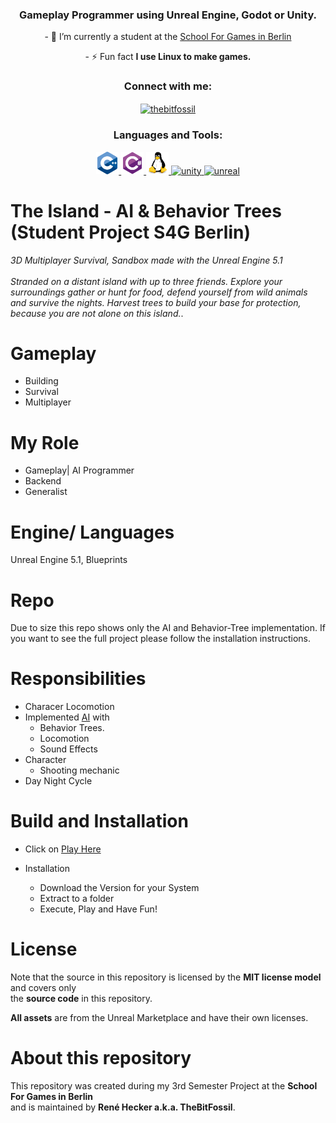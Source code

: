 <h3 align ="center"> Gameplay Programmer using Unreal Engine, Godot or Unity.</h3>
<p align="center">- 🔭 I’m currently a student at the <a href ="https://www.school4games.net/">School For Games in Berlin</a></p>
<p align="center">- ⚡ Fun fact <b>I use Linux to make games.</b></p>

<h3 align="center">Connect with me:</h3>
<p align="center">
<a href="https://linkedin.com/in/thebitfossil" target="blank"><img align="center" src="https://raw.githubusercontent.com/rahuldkjain/github-profile-readme-generator/master/src/images/icons/Social/linked-in-alt.svg" alt="thebitfossil" height="30" width="40" /></a>
</p>

<h3 align="center">Languages and Tools:</h3>
<p align="center"> <a href="https://www.w3schools.com/cpp/" target="_blank" rel="noreferrer"> <img src="https://raw.githubusercontent.com/devicons/devicon/master/icons/cplusplus/cplusplus-original.svg" alt="cplusplus" width="36" height="36"/> </a> <a href="https://www.w3schools.com/cs/" target="_blank" rel="noreferrer"> <img src="https://raw.githubusercontent.com/devicons/devicon/master/icons/csharp/csharp-original.svg" alt="csharp" width="36" height="36"/> </a> <a href="https://www.linux.org/" target="_blank" rel="noreferrer"> <img src="https://raw.githubusercontent.com/devicons/devicon/master/icons/linux/linux-original.svg" alt="linux" width="36" height="36"/> </a> <a href="https://unity.com/" target="_blank" rel="noreferrer"> <img src="https://www.vectorlogo.zone/logos/unity3d/unity3d-icon.svg" alt="unity" width="36" height="40"/> </a> <a href="https://unrealengine.com/" target="_blank" rel="noreferrer"> <img src="https://raw.githubusercontent.com/kenangundogan/fontisto/036b7eca71aab1bef8e6a0518f7329f13ed62f6b/icons/svg/brand/unreal-engine.svg" alt="unreal" width="36" height="36"/> </a> </p>

# The Island  - AI & Behavior Trees (Student Project S4G Berlin)
*3D Multiplayer Survival, Sandbox made with the Unreal Engine 5.1*\
\
*Stranded on a distant island with up to three friends. Explore your surroundings gather or hunt for food, 
defend yourself from wild animals and survive the nights. Harvest trees to build your base for protection, 
because you are not alone on this island.*.

# Gameplay
* Building
* Survival
* Multiplayer

# My Role
* Gameplay| AI Programmer
* Backend
* Generalist

# Engine/ Languages
Unreal Engine 5.1, Blueprints

# Repo
Due to size this repo shows only the AI and Behavior-Tree implementation. If you want to 
see the full project please follow the installation instructions.

# Responsibilities
* Characer Locomotion
* Implemented <a href ="https://github.com/TheBitFossil/TheIsland/tree/master/Content/Source/AI/Wolf">AI</a> with 
    * Behavior Trees.
    * Locomotion
    * Sound Effects
* Character
    * Shooting mechanic
* Day Night Cycle
 
# Build and Installation
* Click on [Play Here](https://the-island.school4games.net/)

* Installation
  * Download the Version for your System
  * Extract to a folder
  * Execute, Play and Have Fun!

# License
Note that the source in this repository is licensed by the **MIT license model** and covers only \
the **source code** in this repository.

**All assets** are from the Unreal Marketplace and have their own licenses.

# About this repository
This repository was created during my 3rd Semester Project at the **School For Games in Berlin** \
and is maintained by **René Hecker a.k.a. TheBitFossil**.
